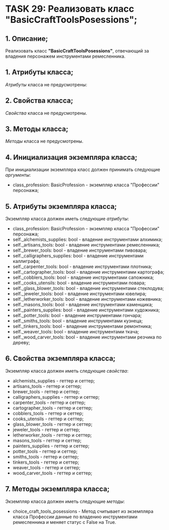 # TASK 29: Реализовать класс **"BasicCraftToolsPosessions"**;
## 1. Описание;
Реализовать класс **"BasicCraftToolsPosessions"**, отвечающий за владения персонажем инструментами ремесленника.


## 1. Атрибуты класса;
*Атрибуты* класса не предусмотрены:


## 2. Свойства класса;
*Свойства* класса не предусмотрены.


## 3. Методы класса;
*Методы* класса не предусмотрены.


## 4. Инициализация экземпляра класса;
При инициализации экземпляра класс должен принимать следующие *аргументы*:
* class_profession: BasicProfession - экземпляр класса "Профессии" персонажа;


## 5. Атрибуты экземпляра класса;
Экземпляр класса должен иметь следующие *атрибуты*:
* class_profession: BasicProfession - экземпляр класса "Профессии" персонажа;
* self._alchemists_supplies: bool - владение инструментами алхимика;
* self._artisans_tools: bool - владение инструментами ремесленника;
* self._brewer_tools: bool - владение инструментами пивовара;
* self._calligraphers_supplies: bool - владение инструментами каллиграфа;
* self._carpenter_tools: bool - владение инструментами плотника;
* self._cartographer_tools: bool - владение инструментами картографа;
* self._cobblers_tools: bool - владение инструментами сапожника;
* self._cooks_utensils: bool - владение инструментами повара;
* self._glass_blower_tools: bool - владение инструментами стеклодува;
* self._jeweler_tools: bool - владение инструментами ювелира;
* self._letherworker_tools: bool - владение инструментами кожевника;
* self._masons_tools: bool - владение инструментами каменщика;
* self._painters_supplies: bool - владение инструментами художника;
* self._potter_tools: bool - владение инструментами гончара;
* self._smiths_tools: bool - владение инструментами кузнеца;
* self._tinkers_tools: bool - владение инструментами ремонтника;
* self._weaver_tools: bool - владение инструментами ткача;
* self._wood_carver_tools: bool - владение инструментами резчика по дереву;


## 6. Свойства экземпляра класса;
Экземпляр класса должен иметь следующие *свойства*:
* alchemists_supplies - геттер и сеттер;
* artisans_tools - геттер и сеттер;
* brewer_tools - геттер и сеттер;
* calligraphers_supplies - геттер и сеттер;
* carpenter_tools - геттер и сеттер;
* cartographer_tools - геттер и сеттер;
* cobblers_tools - геттер и сеттер;
* cooks_utensils - геттер и сеттер;
* glass_blower_tools - геттер и сеттер;
* jeweler_tools - геттер и сеттер;
* letherworker_tools - геттер и сеттер;
* masons_tools - геттер и сеттер;
* painters_supplies - геттер и сеттер;
* potter_tools - геттер и сеттер;
* smiths_tools - геттер и сеттер;
* tinkers_tools - геттер и сеттер;
* weaver_tools - геттер и сеттер;
* wood_carver_tools - геттер и сеттер;

## 7. Методы экземпляра класса;
Экземпляр класса должен иметь следующие *методы*:
* choice_craft_tools_posessions - Метод считывает из экземпляра класса Профессии данные по владению инструментами ремесленника и меняет статус с False на True.
